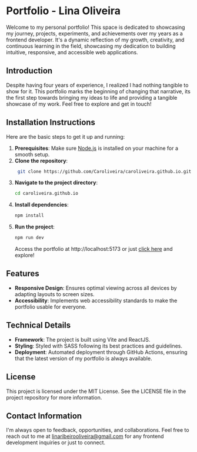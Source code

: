 # Portfolio - Lina Oliveira

Welcome to my personal portfolio! This space is dedicated to showcasing my journey, projects, experiments, and achievements over my years as a frontend developer. It's a dynamic reflection of my growth, creativity, and continuous learning in the field, showcasing my dedication to building intuitive, responsive, and accessible web applications.

## Introduction

Despite having four years of experience, I realized I had nothing tangible to show for it. This portfolio marks the beginning of changing that narrative, its the first step towards bringing my ideas to life and providing a tangible showcase of my work. Feel free to explore and get in touch!

## Installation Instructions

Here are the basic steps to get it up and running:

1. **Prerequisites**: Make sure [Node.js](https://nodejs.org/) is installed on your machine for a smooth setup.
2. **Clone the repository**:
   ```bash
    git clone https://github.com/Caroliveira/caroliveira.github.io.git
   ```
3. **Navigate to the project directory**:
   ```bash
   cd caroliveira.github.io
   ```
4. **Install dependencies**:
   ```bash
   npm install
   ```
5. **Run the project**:
   ```bash
   npm run dev
   ```
   Access the portfolio at http://localhost:5173 or just [click here](https://caroliveira.github.io/) and explore!

## Features

- **Responsive Design**: Ensures optimal viewing across all devices by adapting layouts to screen sizes.
- **Accessibility**: Implements web accessibility standards to make the portfolio usable for everyone.

## Technical Details

- **Framework**: The project is built using Vite and ReactJS.
- **Styling**: Styled with SASS following its best practices and guidelines.
- **Deployment**: Automated deployment through GitHub Actions, ensuring that the latest version of my portfolio is always available.

## License

This project is licensed under the MIT License. See the LICENSE file in the project repository for more information.

## Contact Information

I'm always open to feedback, opportunities, and collaborations. Feel free to reach out to me at linaribeirooliveira@gmail.com for any frontend development inquiries or just to connect.
